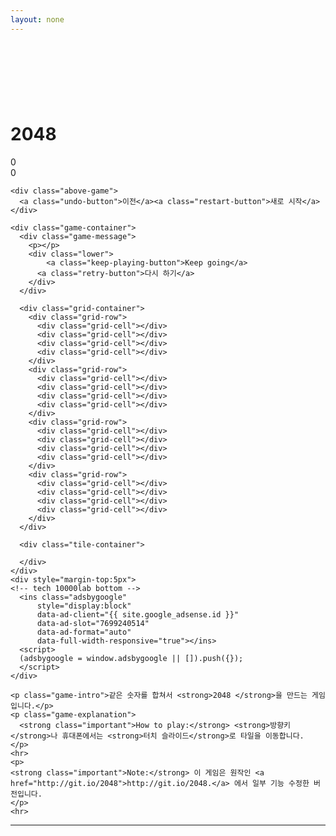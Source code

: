 ```yaml
---
layout: none
---
```


<html>
<head>
  <meta charset="utf-8">
  <title>2048 게임</title>

  <link href="style/main.css" rel="stylesheet" type="text/css">
  <link rel="shortcut icon" href="favicon.ico">
  <link rel="apple-touch-icon" href="meta/apple-touch-icon.png">
  <link rel="apple-touch-startup-image" href="meta/apple-touch-startup-image-640x1096.png" media="(device-width: 320px) and (device-height: 568px) and (-webkit-device-pixel-ratio: 2)"> <!-- iPhone 5+ -->
  <link rel="apple-touch-startup-image" href="meta/apple-touch-startup-image-640x920.png"  media="(device-width: 320px) and (device-height: 480px) and (-webkit-device-pixel-ratio: 2)"> <!-- iPhone, retina -->
  <meta name="apple-mobile-web-app-capable" content="yes">
  <meta name="apple-mobile-web-app-status-bar-style" content="black">

  <meta name="HandheldFriendly" content="True">
  <meta name="MobileOptimized" content="320">
  <meta name="viewport" content="width=device-width, target-densitydpi=160dpi, initial-scale=1.0, maximum-scale=1, user-scalable=no, minimal-ui">
  <!-- Global site tag (gtag.js) - Google Analytics -->
	<script async src="https://www.googletagmanager.com/gtag/js?id=UA-116688137-2"></script>
	<script>
		window.dataLayer = window.dataLayer || [];
		function gtag(){dataLayer.push(arguments);}
		gtag('js', new Date());

		gtag('config', 'UA-116688137-2');
	</script>
  <script async src="//pagead2.googlesyndication.com/pagead/js/adsbygoogle.js"></script>
</head>
<body>
  <div class="container">
    <!-- blog.tinkhub.com Fixed Size -->
    <div style="margin-bottom:8px">
      <ins class="adsbygoogle"
          style="display:inline-block;width:480px;height:90px"
          data-ad-client="{{ site.google_adsense.id }}"
          data-ad-slot="5205544350"></ins>
      <script>
      (adsbygoogle = window.adsbygoogle || []).push({});
      </script>
    </div>
    <div class="heading">
      <h1 class="title">2048</h1>
      <div class="scores-container">
        <div class="score-container">0</div>
        <div class="best-container">0</div>
      </div>
    </div>

    <div class="above-game">
      <a class="undo-button">이전</a><a class="restart-button">새로 시작</a>
    </div>

    <div class="game-container">
      <div class="game-message">
        <p></p>
        <div class="lower">
	        <a class="keep-playing-button">Keep going</a>
          <a class="retry-button">다시 하기</a>
        </div>
      </div>

      <div class="grid-container">
        <div class="grid-row">
          <div class="grid-cell"></div>
          <div class="grid-cell"></div>
          <div class="grid-cell"></div>
          <div class="grid-cell"></div>
        </div>
        <div class="grid-row">
          <div class="grid-cell"></div>
          <div class="grid-cell"></div>
          <div class="grid-cell"></div>
          <div class="grid-cell"></div>
        </div>
        <div class="grid-row">
          <div class="grid-cell"></div>
          <div class="grid-cell"></div>
          <div class="grid-cell"></div>
          <div class="grid-cell"></div>
        </div>
        <div class="grid-row">
          <div class="grid-cell"></div>
          <div class="grid-cell"></div>
          <div class="grid-cell"></div>
          <div class="grid-cell"></div>
        </div>
      </div>

      <div class="tile-container">

      </div>
    </div>
    <div style="margin-top:5px">
    <!-- tech 10000lab bottom -->
      <ins class="adsbygoogle"
          style="display:block"
          data-ad-client="{{ site.google_adsense.id }}"
          data-ad-slot="7699240514"
          data-ad-format="auto"
          data-full-width-responsive="true"></ins>
      <script>
      (adsbygoogle = window.adsbygoogle || []).push({});
      </script>
    </div>

    <p class="game-intro">같은 숫자를 합쳐서 <strong>2048 </strong>을 만드는 게임입니다.</p>
    <p class="game-explanation">
      <strong class="important">How to play:</strong> <strong>방향키</strong>나 휴대폰에서는 <strong>터치 슬라이드</strong>로 타일을 이동합니다.
    </p>
    <hr>
    <p>
    <strong class="important">Note:</strong> 이 게임은 원작인 <a href="http://git.io/2048">http://git.io/2048.</a> 에서 일부 기능 수정한 버전입니다.
    </p>
    <hr>
    
  </div>

  <script src="js/bind_polyfill.js"></script>
  <script src="js/classlist_polyfill.js"></script>
  <script src="js/animframe_polyfill.js"></script>
  <script src="js/keyboard_input_manager.js"></script>
  <script src="js/html_actuator.js"></script>
  <script src="js/grid.js"></script>
  <script src="js/tile.js"></script>
  <script src="js/local_storage_manager.js"></script>
  <script src="js/game_manager.js"></script>
  <script src="js/application.js"></script>
</body>
</html>

---